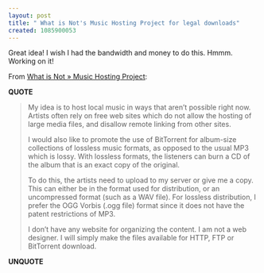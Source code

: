 ```yaml
---
layout: post
title: " What is Not's Music Hosting Project for legal downloads"
created: 1085900053
---
```

Great idea! I wish I had the bandwidth and money to do this.  Hmmm.  Working on it!

From <a href="http://migs.paraz.com/w/index.php?p=168#comments">What is Not &raquo; Music Hosting Project</a>:
<p><strong>QUOTE</strong></p><blockquote>My idea is to host local music in ways that aren&#8217;t possible right now. Artists often rely on free web sites which do not allow the hosting of large media files, and disallow remote linking from other sites.

I would also like to promote the use of BitTorrent for album-size collections of lossless music formats, as opposed to the usual MP3 which is lossy. With lossless formats, the listeners can burn a CD of the album that is an exact copy of the original.

To do this, the artists need to upload to my server or give me a copy. This can either be in the format used for distribution, or an uncompressed format (such as a WAV file). For lossless distribution, I prefer the OGG Vorbis (.ogg file) format since it does not have the patent restrictions of MP3.

I don&#8217;t have any website for organizing the content. I am not a web designer. I will simply make the files available for HTTP, FTP or BitTorrent download.</blockquote><p><strong>UNQUOTE</strong></p>

